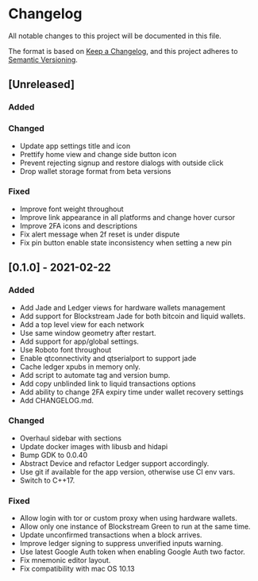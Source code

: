 # Changelog
All notable changes to this project will be documented in this file.

The format is based on [Keep a Changelog](https://keepachangelog.com/en/1.0.0/),
and this project adheres to [Semantic Versioning](https://semver.org/spec/v2.0.0.html).

## [Unreleased]
### Added

### Changed
- Update app settings title and icon
- Prettify home view and change side button icon
- Prevent rejecting signup and restore dialogs with outside click
- Drop wallet storage format from beta versions

### Fixed
- Improve font weight throughout
- Improve link appearance in all platforms and change hover cursor
- Improve 2FA icons and descriptions
- Fix alert message when 2f reset is under dispute
- Fix pin button enable state inconsistency when setting a new pin

## [0.1.0] - 2021-02-22
### Added
- Add Jade and Ledger views for hardware wallets management
- Add support for Blockstream Jade for both bitcoin and liquid wallets.
- Add a top level view for each network
- Use same window geometry after restart.
- Add support for app/global settings.
- Use Roboto font throughout
- Enable qtconnectivity and qtserialport to support jade
- Cache ledger xpubs in memory only.
- Add script to automate tag and version bump.
- Add copy unblinded link to liquid transactions options
- Add ability to change 2FA expiry time under wallet recovery settings
- Add CHANGELOG.md.

### Changed
- Overhaul sidebar with sections
- Update docker images with libusb and hidapi
- Bump GDK to 0.0.40
- Abstract Device and refactor Ledger support accordingly.
- Use git if available for the app version, otherwise use CI env vars.
- Switch to C++17.

### Fixed
- Allow login with tor or custom proxy when using hardware wallets.
- Allow only one instance of Blockstream Green to run at the same time.
- Update unconfirmed transactions when a block arrives.
- Improve ledger signing to suppress unverified inputs warning.
- Use latest Google Auth token when enabling Google Auth two factor.
- Fix mnemonic editor layout.
- Fix compatibility with mac OS 10.13
